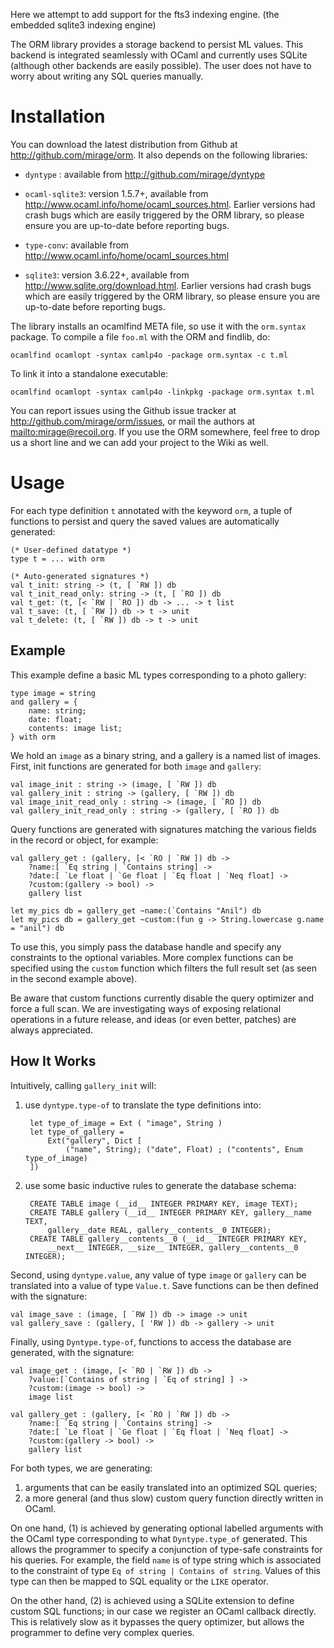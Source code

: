 Here we attempt to add support for the fts3 indexing engine. (the embedded sqlite3 indexing engine)

The ORM library provides a storage backend to persist ML values. This backend is integrated seamlessly with OCaml and currently uses SQLite (although other backends are easily possible). The user does not have to worry about writing any SQL queries manually.

Installation
============

You can download the latest distribution from Github at <http://github.com/mirage/orm>.  It also depends on the following libraries:

* `dyntype` : available from <http://github.com/mirage/dyntype>

* `ocaml-sqlite3`: version 1.5.7+, available from <http://www.ocaml.info/home/ocaml_sources.html>. Earlier versions had crash bugs which are easily triggered by the ORM library, so please ensure you are up-to-date before reporting bugs.

* `type-conv`: available from <http://www.ocaml.info/home/ocaml_sources.html>

* `sqlite3`: version 3.6.22+, available from <http://www.sqlite.org/download.html>. Earlier versions had crash bugs which are easily triggered by the ORM library, so please ensure you are up-to-date before reporting bugs.

The library installs an ocamlfind META file, so use it with the `orm.syntax` package.  To compile a file `foo.ml` with the ORM and findlib, do:

    ocamlfind ocamlopt -syntax camlp4o -package orm.syntax -c t.ml

To link it into a standalone executable:

    ocamlfind ocamlopt -syntax camlp4o -linkpkg -package orm.syntax t.ml

You can report issues using the Github issue tracker at <http://github.com/mirage/orm/issues>, or mail the authors at <mailto:mirage@recoil.org>.  If you use the ORM somewhere, feel free to drop us a short line and we can add your project to the Wiki as well.

Usage
=====

For each type definition `t` annotated with the keyword `orm`, a tuple of functions to persist and query the saved values are automatically generated:

    (* User-defined datatype *)
    type t = ... with orm

    (* Auto-generated signatures *)
    val t_init: string -> (t, [ `RW ]) db
    val t_init_read_only: string -> (t, [ `RO ]) db
    val t_get: (t, [< `RW | `RO ]) db -> ... -> t list
    val t_save: (t, [ `RW ]) db -> t -> unit
    val t_delete: (t, [ `RW ]) db -> t -> unit

Example
-------

This example define a basic ML types corresponding to a photo gallery:

    type image = string
    and gallery = {
        name: string;
        date: float;
        contents: image list;
    } with orm

We hold an `image` as a binary string, and a gallery is a named list of images. First, init functions are generated for both `image` and `gallery`:

    val image_init : string -> (image, [ `RW ]) db
    val gallery_init : string -> (gallery, [ `RW ]) db
    val image_init_read_only : string -> (image, [ `RO ]) db
    val gallery_init_read_only : string -> (gallery, [ `RO ]) db

Query functions are generated with signatures matching the various fields in the record or object, for example:

    val gallery_get : (gallery, [< `RO | `RW ]) db ->
        ?name:[ `Eq string | `Contains string] ->
        ?date:[ `Le float | `Ge float | `Eq float | `Neq float] ->
        ?custom:(gallery -> bool) ->
        gallery list

    let my_pics db = gallery_get ~name:(`Contains "Anil") db
    let my_pics db = gallery_get ~custom:(fun g -> String.lowercase g.name = "anil") db

To use this, you simply pass the database handle and specify any constraints to the optional variables.  More complex functions can be specified using the `custom` function which filters the full result set (as seen in the second example above).

Be aware that custom functions currently disable the query optimizer and force a full scan.  We are investigating ways of exposing relational operations in a future release, and ideas (or even better, patches) are always appreciated.

How It Works
------------

Intuitively, calling `gallery_init` will:

1. use `dyntype.type-of` to translate the type definitions into:

        let type_of_image = Ext ( "image", String )
        let type_of_gallery =
            Ext("gallery", Dict [ 
                ("name", String); ("date", Float) ; ("contents", Enum type_of_image)
        ])

2. use some basic inductive rules to generate the database schema:

        CREATE TABLE image (__id__ INTEGER PRIMARY KEY, image TEXT);
        CREATE TABLE gallery (__id__ INTEGER PRIMARY KEY, gallery__name TEXT, 
            gallery__date REAL, gallery__contents__0 INTEGER);
        CREATE TABLE gallery__contents__0 (__id__ INTEGER PRIMARY KEY,  
            __next__ INTEGER, __size__ INTEGER, gallery__contents__0 INTEGER);

Second, using `dyntype.value`, any value of type `image` or `gallery` can be translated into a value of type `Value.t`. Save functions can be then defined with the signature:

    val image_save : (image, [ `RW ]) db -> image -> unit
    val gallery_save : (gallery, [ 'RW ]) db -> gallery -> unit

Finally, using `Dyntype.type-of`, functions to access the database are generated, with the signature:

    val image_get : (image, [< `RO | `RW ]) db ->
        ?value:[`Contains of string | `Eq of string] ] ->
        ?custom:(image -> bool) ->
        image list

    val gallery_get : (gallery, [< `RO | `RW ]) db ->
        ?name:[ `Eq string | `Contains string] ->
        ?date:[ `Le float | `Ge float | `Eq float | `Neq float] ->
        ?custom:(gallery -> bool) ->
        gallery list

For both types, we are generating:

1. arguments that can be easily translated into an optimized SQL queries;
2. a more general (and thus slow) custom query function directly written in OCaml.

On one hand, (1) is achieved by generating optional labelled arguments with the OCaml type corresponding to what `Dyntype.type_of` generated. This allows the programmer to specify a conjunction of type-safe constraints for his queries. For example, the field `name` is of type string which is associated to the constraint of type `Eq of string | Contains of string`. Values of this type can then be mapped to SQL equality or the `LIKE` operator.

On the other hand, (2) is achieved using a SQLite extension to define custom SQL functions; in our case we register an OCaml callback directly. This is relatively slow as it bypasses the query optimizer, but allows the programmer to define very complex queries.
